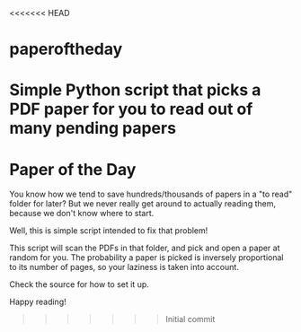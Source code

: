 <<<<<<< HEAD
# paperoftheday
Simple Python script that picks a PDF paper for you to read out of many pending papers
=======
# Paper of the Day

You know how we tend to save hundreds/thousands of papers in a "to read" folder for later?
But we never really get around to actually reading them, because we don't know where to start.

Well, this is simple script intended to fix that problem!

This script will scan the PDFs in that folder, and pick and open a paper at random for you.
The probability a paper is picked is inversely proportional to its number of pages, so
your laziness is taken into account.

Check the source for how to set it up.

Happy reading!
>>>>>>> Initial commit
